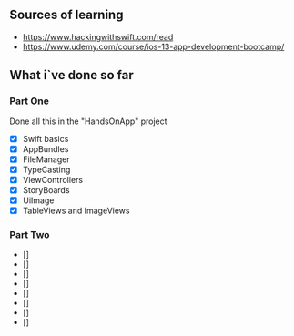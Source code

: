 ## Sources of learning

- https://www.hackingwithswift.com/read
- https://www.udemy.com/course/ios-13-app-development-bootcamp/

## What i`ve done so far

 ### Part One
 Done all this in the "HandsOnApp" project
 - [x] Swift basics 
 - [x] AppBundles
 - [x] FileManager
 - [x] TypeCasting
 - [x] ViewControllers
 - [x] StoryBoards
 - [x] UiImage
 - [x] TableViews and ImageViews

 ### Part Two
 - [] 
 - [] 
 - [] 
 - [] 
 - [] 
 - [] 
 - [] 
 - [] 


